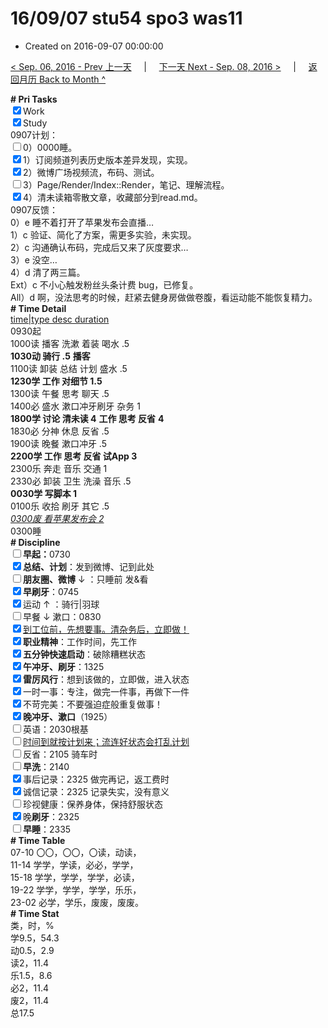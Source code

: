 # 16/09/07 stu54 spo3 was11

- Created on 2016-09-07 00:00:00

[< Sep. 06, 2016 - Prev 上一天](/_archived/lifelogs/2016/09/d06.md) &nbsp; &nbsp; | &nbsp; &nbsp; [下一天 Next - Sep. 08, 2016 >](/_archived/lifelogs/2016/09/d08.md) &nbsp; &nbsp; |  &nbsp; &nbsp; [返回月历 Back to Month ^](/_archived/lifelogs/2016/09/index.md)
<br/><div><b># Pri Tasks</b></div><div><input checked="true" type="checkbox"/>Work</div><div><input checked="true" type="checkbox"/>Study</div><div>0907计划：</div><div><input type="checkbox"/>0）0000睡。</div><div><input checked="true" type="checkbox"/>1）订阅频道列表历史版本差异发现，实现。</div><div><input checked="true" type="checkbox"/>2）微博广场视频流，布码、测试。</div><div><input type="checkbox"/>3）Page/Render/Index::Render，笔记、理解流程。</div><div><input checked="true" type="checkbox"/>4）清未读箱零散文章，收藏部分到read.md。</div><div>0907反馈：</div><div>0）e 睡不着打开了苹果发布会直播…</div><div>1）c 验证、简化了方案，需更多实验，未实现。</div><div>2）c 沟通确认布码，完成后又来了灰度要求…</div><div>3）e 没空…</div><div>4）d 清了两三篇。</div><div>Ext）c 不小心触发粉丝头条计费 bug，已修复。</div><div>All）d 啊，没法思考的时候，赶紧去健身房做做卷腹，看运动能不能恢复精力。</div><div><b># Time Detail</b></div><div><u>time|type desc duration</u></div><div>0930起</div><div>1000读 播客 洗漱 着装 喝水 .5</div><div><b>1030动 骑行 .5</b> <b>播客</b></div><div>1100读 卸装 总结 计划 盛水 .5</div><div><b>1230学 工作 对细节 1.5</b></div><div>1300读 午餐 思考 聊天 .5</div><div>1400必 盛水 漱口冲牙刷牙 杂务 1</div><div><b>1800学 讨论 清未读 4</b> <b>工作 思考 反省</b> <b>4</b></div><div>1830必 分神 休息 反省 .5</div><div>1900读 晚餐 漱口冲牙 .5</div><div><b>2200学 工作 思考 反省 试App 3</b></div><div>2300乐 奔走 音乐 交通 1</div><div>2330必 卸装 卫生 洗澡 音乐 .5</div><div><b>0030学 写脚本 1</b></div><div>0100乐 收拾 刷牙 其它 .5</div><div><u><i>0300废 看苹果发布会 2</i></u></div><div>0300睡</div><div><b># Discipline</b></div><div><b><input type="checkbox"/></b><b>早起：</b>0730</div><div><input checked="true" type="checkbox"/><b>总结、计划</b>：发到微博、记到此处</div><div><b><input type="checkbox"/></b><b>朋友圈、微博</b> ↓ ：只睡前 发&amp;看</div><div><input checked="true" type="checkbox"/><b>早刷牙</b>：0745</div><div><input checked="true" type="checkbox"/>运动 ↑ ：骑行|羽球</div><div><input type="checkbox"/>早餐 ↓ 漱口：0830</div><div><input checked="true" type="checkbox"/><u>到工位前，先想要事。清杂务后，立即做！</u></div><div><input checked="true" type="checkbox"/><b>职业精神</b>：工作时间，先工作</div><div><input checked="true" type="checkbox"/><b>五分钟快速启动</b>：破除糟糕状态</div><div><input checked="true" type="checkbox"/><b>午冲牙、刷牙</b>：1325</div><div><input checked="true" type="checkbox"/><b>雷厉风行</b>：想到该做的，立即做，进入状态</div><div><input checked="true" type="checkbox"/>一时一事：专注，做完一件事，再做下一件</div><div><input checked="true" type="checkbox"/>不苛完美：不要强迫症般重复做事！</div><div><b><input checked="true" type="checkbox"/></b><b>晚冲牙、漱口</b>（1925）</div><div><input type="checkbox"/>英语：2030根基</div><div><u><input type="checkbox"/></u><u>时间到就按计划来；流连好状态会打乱计划</u></div><div><input type="checkbox"/>反省：2105 骑车时</div><div><input type="checkbox"/><b>早洗</b>：2140</div><div><input checked="true" type="checkbox"/>事后记录：2325 做完再记，返工费时</div><div><input checked="true" type="checkbox"/>诚信记录：2325 记录失实，没有意义</div><div><input type="checkbox"/>珍视健康：保养身体，保持舒服状态</div><div><input checked="true" type="checkbox"/>晚<b>刷牙</b>：2325</div><div><input type="checkbox"/><b>早睡</b>：2335</div><div><b># Time Table</b></div><div>07-10 〇〇，〇〇，〇读，动读，</div><div>11-14 学学，学读，必必，学学，</div><div>15-18 学学，学学，学学，必读，</div><div>19-22 学学，学学，学学，乐乐，</div><div>23-02 必学，学乐，废废，废废。</div><div><b># Time Stat</b></div><div>类，时，%</div><div>学9.5，54.3</div><div>动0.5，2.9</div><div>读2，11.4</div><div>乐1.5，8.6</div><div>必2，11.4</div><div>废2，11.4</div><div>总17.5</div>
